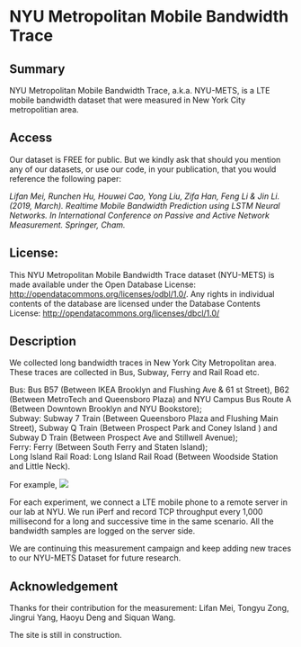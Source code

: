 # NYU Metropolitan Mobile Bandwidth Trace 

## Summary
NYU Metropolitan Mobile Bandwidth Trace, a.k.a. NYU-METS, is a LTE mobile bandwidth dataset that were measured in New York City metropolitian area.


## Access
Our dataset is FREE for public. But we kindly ask that should you mention any of our datasets, or use our code, in your publication, that you would reference the following paper: 

*Lifan Mei, Runchen Hu, Houwei Cao, Yong Liu, Zifa Han, Feng Li & Jin Li. (2019, March). Realtime Mobile Bandwidth Prediction using LSTM Neural Networks. In International Conference on Passive and Active Network Measurement. Springer, Cham.*  
  
## License:
This NYU Metropolitan Mobile Bandwidth Trace dataset (NYU-METS) is made available under the Open Database License: http://opendatacommons.org/licenses/odbl/1.0/. Any rights in individual contents of the database are licensed under the Database Contents License: http://opendatacommons.org/licenses/dbcl/1.0/
  

## Description 

We collected long bandwidth traces in New York City Metropolitan area. These traces are collected in Bus, Subway, Ferry and Rail Road etc. 

Bus: Bus B57 (Between IKEA Brooklyn and Flushing Ave & 61 st Street), B62 (Between MetroTech and Queensboro Plaza) and NYU Campus Bus Route A (Between Downtown Brooklyn and NYU Bookstore);  
Subway: Subway 7 Train (Between Queensboro Plaza and Flushing Main Street), Subway Q Train (Between Prospect Park and Coney Island ) and Subway D Train (Between Prospect Ave and Stillwell Avenue);   
Ferry: Ferry (Between South Ferry and Staten Island);   
Long Island Rail Road: Long Island Rail Road (Between Woodside Station and Little Neck). 

For example,
![](https://github.com/NYU-METS/Main/blob/master/Sample_Traces/Scenarios.jpg)

For each experiment, we connect a LTE mobile phone to a remote server in our lab at NYU. 
We run iPerf and record TCP throughput every 1,000 millisecond for a long and successive time in the same scenario. All the bandwidth samples are logged on the server side. 

We are continuing this measurement campaign and keep adding new traces to our NYU-METS Dataset for future research.



## Acknowledgement
Thanks for their contribution for the measurement: 
Lifan Mei, Tongyu Zong, Jingrui Yang, Haoyu Deng and Siquan Wang.

The site is still in construction.
